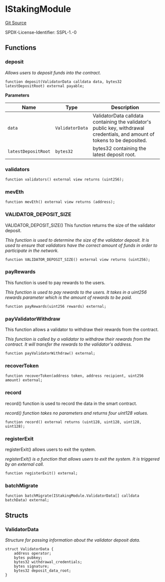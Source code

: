 # IStakingModule
[Git Source](https://github.com/manifoldfinance/mevETH2/blob/3090c0b460080053b688ae3504dd322da59dd255/src/interfaces/IStakingModule.sol)

SPDX-License-Identifier: SSPL-1.-0


## Functions
### deposit

*Allows users to deposit funds into the contract.*


```solidity
function deposit(ValidatorData calldata data, bytes32 latestDepositRoot) external payable;
```
**Parameters**

|Name|Type|Description|
|----|----|-----------|
|`data`|`ValidatorData`|ValidatorData calldata containing the validator's public key, withdrawal credentials, and amount of tokens to be deposited.|
|`latestDepositRoot`|`bytes32`|bytes32 containing the latest deposit root.|


### validators


```solidity
function validators() external view returns (uint256);
```

### mevEth


```solidity
function mevEth() external view returns (address);
```

### VALIDATOR_DEPOSIT_SIZE

VALIDATOR_DEPOSIT_SIZE()
This function returns the size of the validator deposit.

*This function is used to determine the size of the validator deposit. It is used to ensure that validators have the correct amount of funds in order
to participate in the network.*


```solidity
function VALIDATOR_DEPOSIT_SIZE() external view returns (uint256);
```

### payRewards

This function is used to pay rewards to the users.

*This function is used to pay rewards to the users. It takes in a uint256 rewards parameter which is the amount of rewards to be paid.*


```solidity
function payRewards(uint256 rewards) external;
```

### payValidatorWithdraw

This function allows a validator to withdraw their rewards from the contract.

*This function is called by a validator to withdraw their rewards from the contract. It will transfer the rewards to the validator's address.*


```solidity
function payValidatorWithdraw() external;
```

### recoverToken


```solidity
function recoverToken(address token, address recipient, uint256 amount) external;
```

### record

record() function is used to record the data in the smart contract.

*record() function takes no parameters and returns four uint128 values.*


```solidity
function record() external returns (uint128, uint128, uint128, uint128);
```

### registerExit

registerExit() allows users to exit the system.

*registerExit() is a function that allows users to exit the system. It is triggered by an external call.*


```solidity
function registerExit() external;
```

### batchMigrate


```solidity
function batchMigrate(IStakingModule.ValidatorData[] calldata batchData) external;
```

## Structs
### ValidatorData
*Structure for passing information about the validator deposit data.*


```solidity
struct ValidatorData {
    address operator;
    bytes pubkey;
    bytes32 withdrawal_credentials;
    bytes signature;
    bytes32 deposit_data_root;
}
```

